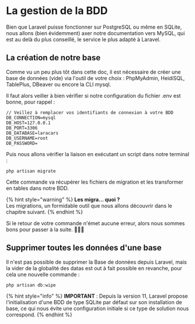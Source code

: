 # La gestion de la BDD

Bien que Laravel puisse fonctionner sur PostgreSQL ou même en SQLite, nous allons (bien évidemment) axer notre documentation vers MySQL, qui est au delà du plus conseillé, le service le plus adapté à Laravel.

## La création de notre base

Comme vu un peu plus tôt dans cette doc, il est nécessaire de créer une base de données (vide) via l'outil de votre choix : PhpMyAdmin, HeidiSQL, TablePlus, DBeaver ou encore la CLI mysql.

Il faut alors veiller à bien vérifier si notre configuration du fichier .env est bonne, pour rappel :&#x20;

```
// Veillez à remplacer vos identifiants de connexion à votre BDD
DB_CONNECTION=mysql
DB_HOST=127.0.0.1
DB_PORT=3306
DB_DATABASE=laracars
DB_USERNAME=root
DB_PASSWORD=
```

Puis nous allons vérifier la liaison en exécutant un script dans notre terminal :&#x20;

```shell
php artisan migrate
```

Cette commande va récupérer les fichiers de migration et les transformer en tables dans notre BDD.&#x20;

{% hint style="warning" %}
**Les migra... quoi ?**\
Les migrations, un formidable outil que nous allons découvrir dans le chapitre suivant.
{% endhint %}

Si le retour de votre commande n'émet aucune erreur, alors nous sommes bons pour passer à la suite. :clap::clap::clap:

## Supprimer toutes les données d'une base

Il n'est pas possible de supprimer la Base de données depuis Laravel, mais la vider de la globalité des datas est out à fait possible en revanche, pour cela une nouvelle commande :&#x20;

```shell
php artisan db:wipe
```

{% hint style="info" %}
**IMPORTANT** : Depuis la version 11, Laravel propose l'initialisation d'une BDD de type SQLite par défaut sur son installation de base, ce qui nous évite une configuration initiale si ce type de solution nous correspond.
{% endhint %}
